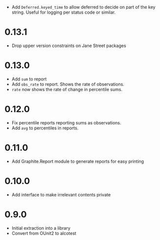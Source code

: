 * Add `Deferred.keyed_time` to allow deferred to decide on part of the key
  string. Useful for logging per status code or similar.

0.13.1
======

* Drop upper version constraints on Jane Street packages

0.13.0
======

* Add `sum` to report
* Add `obs_rate` to report. Shows the rate of observations.
* `rate` now shows the rate of change in percentile sums.

0.12.0
======

* Fix percentile reports reporting sums as observations.
* Add `avg` to percentiles in reports.

0.11.0
======

* Add Graphite.Report module to generate reports for easy printing

0.10.0
======

* Add interface to make irrelevant contents private

0.9.0
=====

* Initial extraction into a library
* Convert from OUnit2 to alcotest
